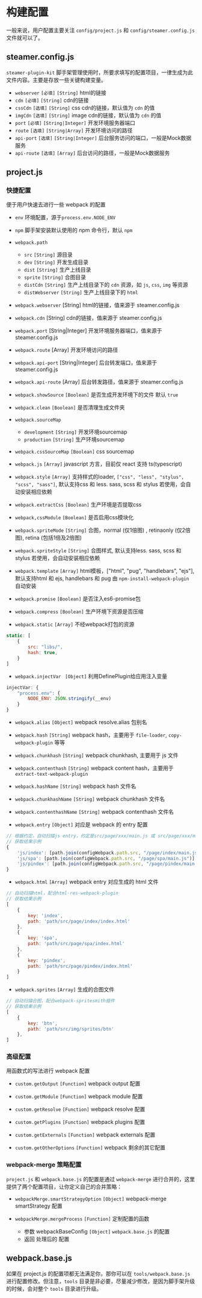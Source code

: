 # 构建配置

一般来说，用户配置主要关注 `config/project.js` 和 `config/steamer.config.js` 文件就可以了。

## steamer.config.js

`steamer-plugin-kit` 脚手架管理使用时，所要求填写的配置项目，一律生成为此文件内容。主要是存放一些关键构建变量。

* `webserver` `[必填]` `[String]` html的链接
* `cdn`  `[必填]` `[String]` cdn的链接
* `cssCdn`  `[选填]` `[String]` css cdn的链接，默认值为 `cdn` 的值
* `imgCdn`  `[选填]` `[String]` image cdn的链接，默认值为 `cdn` 的值
* `port`  `[必填]` `[String|Integer]` 开发环境服务器端口
* `route` `[选填]` `[String|Array]` 开发环境访问的路径
* `api-port` `[选填]` `[String|Integer]` 后台服务访问的端口，一般是Mock数据服务
* `api-route` `[选填]` `[Array]` 后台访问的路径，一般是Mock数据服务

## project.js

### 快捷配置

便于用户快速去进行一些 webpack 的配置

* `env` 环境配置，源于`process.env.NODE_ENV`

* `npm` 脚手架安装默认使用的 npm 命令行，默认 `npm`

* `webpack.path`
    - `src` `[String]` 源目录
    - `dev` `[String]` 开发生成目录
    - `dist` `[String]` 生产上线目录
    - `sprite` `[String]` 合图目录
    - `distCdn` `[String]` 生产上线目录下的 `cdn` 资源，如 `js`, `css`, `img` 等资源
    - `distWebserver` `[String]` 生产上线目录下的 `html`

* `webpack.webserver` [String] html的链接，值来源于 steamer.config.js
* `webpack.cdn` [String] cdn的链接，值来源于 steamer.config.js
* `webpack.port` [String|Integer] 开发环境服务器端口，值来源于 steamer.config.js
* `webpack.route` [Array] 开发环境访问的路径
* `webpack.api-port` [String|Integer] 后台转发端口，值来源于 steamer.config.js
* `webpack.api-route` [Array] 后台转发路径，值来源于 steamer.config.js

* `webpack.showSource` `[Boolean]` 是否生成开发环境下的文件 默认 `true`

* `webpack.clean` `[Boolean]` 是否清理生成文件夹

* `webpack.sourceMap`
    - `development` `[String]` 开发环境sourcemap
    - `production` `[String]` 生产环境sourcemap

* `webpack.cssSourceMap` `[Boolean]` css sourcemap

* `webpack.js` `[Array]` javascript 方言，目前仅 react 支持 ts(typescript)

* `webpack.style` `[Array]` 支持样式的loader, `["css", "less", "stylus", "scss", "sass"]`, 默认支持css 和 less. sass, scss 和 stylus 若使用，会自动安装相应依赖

* `webpack.extractCss` `[Boolean]` 生产环境是否提取css

* `webpack,cssModule` `[Boolean]` 是否启用css模块化

* `webpack.spriteMode` `[String]` 合图，normal (仅1倍图) , retinaonly (仅2倍图), retina (包括1倍及2倍图) 

* `webpack.spriteStyle` `[String]` 合图样式, 默认支持less. sass, scss 和 stylus 若使用，会自动安装相应依赖

* `webpack.template` `[Array]` html模板，["html", "pug", "handlebars", "ejs"], 默认支持html 和 ejs, handlebars 和 pug 由 `npm-install-webpack-plugin` 自动安装

* `webpack.promise` `[Boolean]` 是否注入es6-promise包

* `webpack.compress` `[Boolean]` 生产环境下资源是否压缩

* `webpack.static` `[Array]` 不经webpack打包的资源
```javascript
static: [
    {
        src: "libs/",
        hash: true,
    }
]
```

* `webpack.injectVar ` `[Object]` 利用DefinePlugin给应用注入变量
```javascript
injectVar: {
    "process.env": {
        NODE_ENV: JSON.stringify(__env)
    }
}
```
* `webpack.alias` `[Object]` webpack resolve.alias 包别名

* `webpack.hash` `[String]` webpack hash，主要用于 `file-loader`, `copy-webpack-plugin` 等等

* `webpack.chunkhash` `[String]` webpack chunkhash, 主要用于 js 文件

* `webpack.contenthash` `[String]` webpack content hash，主要用于 `extract-text-webpack-plugin`

* `webpack.hashName` `[String]` webpack hash 文件名

* `webpack.chunkhashName` `[String]` webpack chunkhash 文件名

* `webpack.contenthashName` `[String]` webpack contenthash 文件名

* `webpack.entry` `[Object]` 对应是 webpack 的 entry 配置
```javascript
// 根据约定，自动扫描js entry，约定是src/page/xxx/main.js 或 src/page/xxx/main.jsx
// 获取结果示例
{
    'js/index': [path.join(configWebpack.path.src, "/page/index/main.js")],
    'js/spa': [path.join(configWebpack.path.src, "/page/spa/main.js")],
    'js/pindex': [path.join(configWebpack.path.src, "/page/pindex/main.jsx")],
}
```
* `webpack.html` `[Array]` webpack entry 对应生成的 html 文件
```javascript
// 自动扫描html，配合html-res-webpack-plugin
// 获取结果示例
[ 
    { 
        key: 'index',
        path: 'path/src/page/index/index.html'
    },
    { 
        key: 'spa',
        path: 'path/src/page/spa/index.html'
    },
    { 
        key: 'pindex',
        path: 'path/src/page/pindex/index.html'
    } 
]
```

* `webpack.sprites` `[Array]` 生成的合图文件
```javascript
// 自动扫描合图，配合webpack-spritesmith插件
// 获取结果示例
[
    { 
        key: 'btn',
        path: 'path/src/img/sprites/btn'
    },
]
```

### 高级配置

用函数式的写法进行 webpack 配置

* `custom.getOutput` `[Function]` webpack output 配置

* `custom.getModule` `[Function]` webpack module 配置

* `custom.getResolve` `[Function]` webpack resolve 配置

* `custom.getPlugins` `[Function]` webpack plugins 配置

* `custom.getExternals` `[Function]` webpack externals 配置

* `custom.getOtherOptions` `[Function]` webpack 剩余的其它配置

### webpack-merge 策略配置
`project.js` 和 `webpack.base.js` 的配置是通过 `webpack-merge` 进行合并的，这里提供了两个配置项目，让你定义自己的合并策略：

* `webpackMerge.smartStrategyOption` `[Object]` webpack-merge smartStrategy 配置

* `webpackMerge.mergeProcess` `[Function]` 定制配置的函数
    - 参数 webpackBaseConfig `[Object]` `webpack.base.js` 的配置
    - 返回 处理后的 配置

## webpack.base.js
如果在 project.js 的配置项都无法满足你，那你可以在 `tools/webpack.base.js` 进行配置修改。但注意，`tools` 目录是非必要，尽量减少修改，是因为脚手架升级的时候，会对整个 `tools` 目录进行升级。